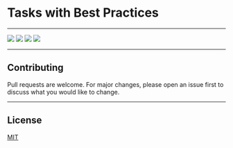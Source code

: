 # Tasks with Best Practices
___
![](https://img.shields.io/badge/python-3.9-blueviolet)
![](https://img.shields.io/github/last-commit/OverPotter/BestPractices?color=blueviolet)
![](https://img.shields.io/github/issues-pr/OverPotter/BestPractices?color=blueviolet)
![](https://img.shields.io/github/forks/OverPotter/BestPractices?style=social)
___
## Contributing
Pull requests are welcome. For major changes, please open an issue first to discuss what you would like to change.
___ 
## License
[MIT](https://choosealicense.com/licenses/mit/)